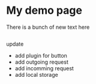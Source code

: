 # My demo page
There is a bunch of new text here

```{mydirective} myword
```
<!-- 
```{like-button}
``` -->

update

- add plugin for button 
- add outgoing request
- add incomming request
- add local storage
